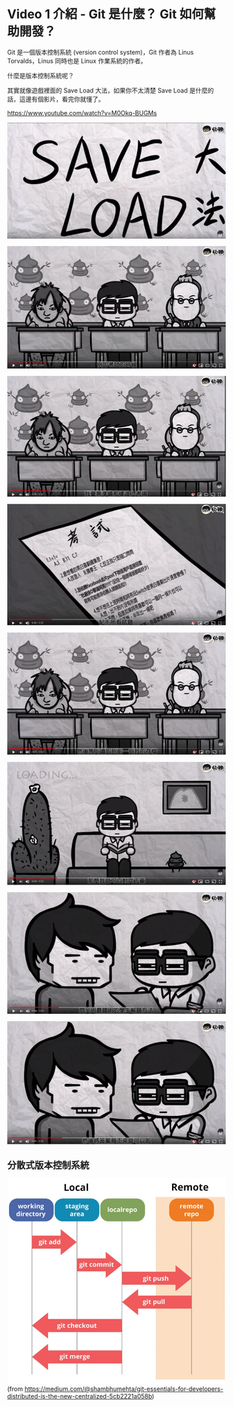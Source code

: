 # Video 1 介紹 - Git 是什麼？ Git 如何幫助開發？

Git 是一個版本控制系統 (version control system)，Git 作者為 Linus Torvalds，Linus 同時也是 Linux 作業系統的作者。 

什麼是版本控制系統呢？

其實就像遊戲裡面的 Save Load 大法，如果你不太清楚 Save Load 是什麼的話，這邊有個影片，看完你就懂了。

https://www.youtube.com/watch?v=M0Okq-BUGMs

![](media/15544789661357/15545613479405.jpg)

![](media/15544789661357/15545614160392.jpg)

![](media/15544789661357/15545614311746.jpg)

![](media/15544789661357/15545614441523.jpg)

![](media/15544789661357/15545614607046.jpg)

![](media/15544789661357/15545614791556.jpg)

![](media/15544789661357/15545614925204.jpg)

![](media/15544789661357/15545615043940.jpg)


## 分散式版本控制系統 

![](media/15544789661357/15545616622208.jpg)
(from https://medium.com/@shambhumehta/git-essentials-for-developers-distributed-is-the-new-centralized-5cb2221a058b)





